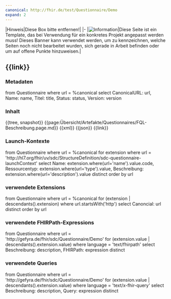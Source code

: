 ```yaml
---
canonical: http://fhir.de/test/Questionnaire/Demo
expand: 2
---
```


|Hinweis|Diese Box bitte entfernen!|
|-
|![Information](https://wiki.hl7.de/images/thumb/Under_construction_icon-blue.svg/100px-Under_construction_icon-blue.svg.png)|Diese Seite ist ein Template, das bei Verwendung für ein konkretes Projekt angepasst werden muss! Dieses Banner kann verwendet werden, um zu kennzeichnen, welche Seiten noch nicht bearbeitet wurden, sich gerade in Arbeit befinden oder um auf offene Punkte hinzuweisen.|

## {{link}}

### Metadaten

<fql output="transpose" headers="true">
from
	Questionnaire
where
	url = %canonical 
select
	CanonicalURL: url, Name: name, Titel: title, Status: status, Version: version
</fql>

### Inhalt

<tabs>
  <tab title="Darstellung">{{tree, snapshot}}</tab>
  <tab title="Beschreibung"> 
    {{page:Übersicht/Artefakte/Questionnaires/FQL-Beschreibung.page.md}}
  </tab>
  <tab title="XML">{{xml}}</tab>
  <tab title="JSON">{{json}}</tab>
  <tab title="Link">{{link}}</tab> 
</tabs>

### Launch-Kontexte
<fql>
from
    Questionnaire
where
    url = %canonical
for extension
where url = 'http://hl7.org/fhir/uv/sdc/StructureDefinition/sdc-questionnaire-launchContext'
select 
	Name: extension.where(url='name').value.code, Ressourcentyp: extension.where(url='type').value, Beschreibung: extension.where(url='description').value
distinct
order by url
</fql>

### verwendete Extensions
<fql>
from
    Questionnaire
where
    url = %canonical
for (extension | descendants().extension)
where url.startsWith('http') 
select 
	Canoncial: url
distinct
order by url
</fql>

### verwendete FHIRPath-Expressions
<fql>
from
    Questionnaire
where
    url = 'http://gefyra.de/fhir/sdc/Questionnaire/Demo'
for (extension.value | descendants().extension.value)
where language = 'text/fhirpath'
select 
	Beschreibung: description, FHIRPath: expression
distinct
</fql>


### verwendete Queries
<fql>
from
    Questionnaire
where
    url = 'http://gefyra.de/fhir/sdc/Questionnaire/Demo'
for (extension.value | descendants().extension.value)
where language = 'text/x-fhir-query'
select 
	Beschreibung: description, Query: expression
distinct
</fql>